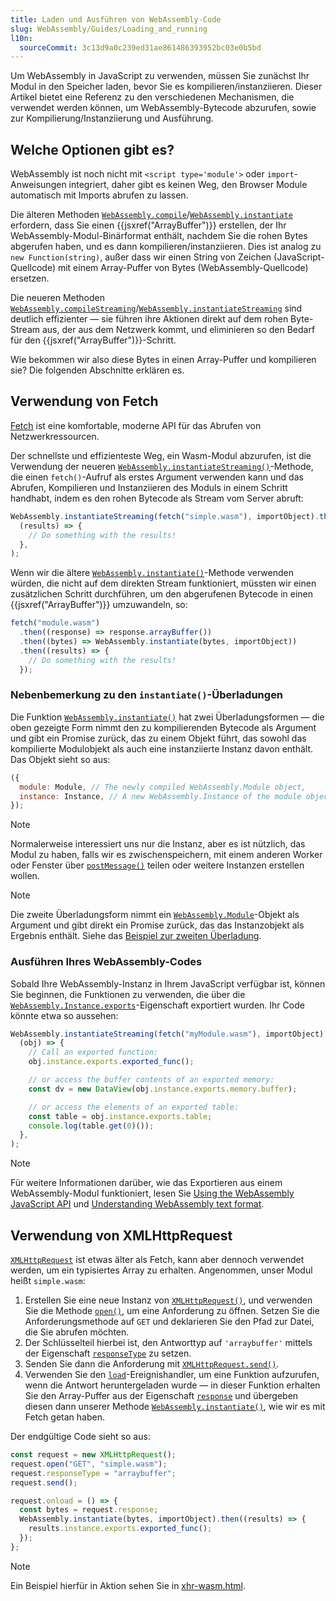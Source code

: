 ```yaml
---
title: Laden und Ausführen von WebAssembly-Code
slug: WebAssembly/Guides/Loading_and_running
l10n:
  sourceCommit: 3c13d9a0c239ed31ae861486393952bc03e0b5bd
---
```


Um WebAssembly in JavaScript zu verwenden, müssen Sie zunächst Ihr Modul in den Speicher laden, bevor Sie es kompilieren/instanziieren. Dieser Artikel bietet eine Referenz zu den verschiedenen Mechanismen, die verwendet werden können, um WebAssembly-Bytecode abzurufen, sowie zur Kompilierung/Instanziierung und Ausführung.

## Welche Optionen gibt es?

WebAssembly ist noch nicht mit `<script type='module'>` oder `import`-Anweisungen integriert, daher gibt es keinen Weg, den Browser Module automatisch mit Imports abrufen zu lassen.

Die älteren Methoden [`WebAssembly.compile`](/de/docs/WebAssembly/Reference/JavaScript_interface/compile_static)/[`WebAssembly.instantiate`](/de/docs/WebAssembly/Reference/JavaScript_interface/instantiate_static) erfordern, dass Sie einen {{jsxref("ArrayBuffer")}} erstellen, der Ihr WebAssembly-Modul-Binärformat enthält, nachdem Sie die rohen Bytes abgerufen haben, und es dann kompilieren/instanziieren. Dies ist analog zu `new Function(string)`, außer dass wir einen String von Zeichen (JavaScript-Quellcode) mit einem Array-Puffer von Bytes (WebAssembly-Quellcode) ersetzen.

Die neueren Methoden [`WebAssembly.compileStreaming`](/de/docs/WebAssembly/Reference/JavaScript_interface/compileStreaming_static)/[`WebAssembly.instantiateStreaming`](/de/docs/WebAssembly/Reference/JavaScript_interface/instantiateStreaming_static) sind deutlich effizienter — sie führen ihre Aktionen direkt auf dem rohen Byte-Stream aus, der aus dem Netzwerk kommt, und eliminieren so den Bedarf für den {{jsxref("ArrayBuffer")}}-Schritt.

Wie bekommen wir also diese Bytes in einen Array-Puffer und kompilieren sie? Die folgenden Abschnitte erklären es.

## Verwendung von Fetch

[Fetch](/de/docs/Web/API/Fetch_API) ist eine komfortable, moderne API für das Abrufen von Netzwerkressourcen.

Der schnellste und effizienteste Weg, ein Wasm-Modul abzurufen, ist die Verwendung der neueren [`WebAssembly.instantiateStreaming()`](/de/docs/WebAssembly/Reference/JavaScript_interface/instantiateStreaming_static)-Methode, die einen `fetch()`-Aufruf als erstes Argument verwenden kann und das Abrufen, Kompilieren und Instanziieren des Moduls in einem Schritt handhabt, indem es den rohen Bytecode als Stream vom Server abruft:

```js
WebAssembly.instantiateStreaming(fetch("simple.wasm"), importObject).then(
  (results) => {
    // Do something with the results!
  },
);
```

Wenn wir die ältere [`WebAssembly.instantiate()`](/de/docs/WebAssembly/Reference/JavaScript_interface/instantiate_static)-Methode verwenden würden, die nicht auf dem direkten Stream funktioniert, müssten wir einen zusätzlichen Schritt durchführen, um den abgerufenen Bytecode in einen {{jsxref("ArrayBuffer")}} umzuwandeln, so:

```js
fetch("module.wasm")
  .then((response) => response.arrayBuffer())
  .then((bytes) => WebAssembly.instantiate(bytes, importObject))
  .then((results) => {
    // Do something with the results!
  });
```

### Nebenbemerkung zu den `instantiate()`-Überladungen

Die Funktion [`WebAssembly.instantiate()`](/de/docs/WebAssembly/Reference/JavaScript_interface/instantiate_static) hat zwei Überladungsformen — die oben gezeigte Form nimmt den zu kompilierenden Bytecode als Argument und gibt ein Promise zurück, das zu einem Objekt führt, das sowohl das kompilierte Modulobjekt als auch eine instanziierte Instanz davon enthält. Das Objekt sieht so aus:

```js
({
  module: Module, // The newly compiled WebAssembly.Module object,
  instance: Instance, // A new WebAssembly.Instance of the module object
});
```

> [!NOTE]
> Normalerweise interessiert uns nur die Instanz, aber es ist nützlich, das Modul zu haben, falls wir es zwischenspeichern, mit einem anderen Worker oder Fenster über [`postMessage()`](/de/docs/Web/API/MessagePort/postMessage) teilen oder weitere Instanzen erstellen wollen.

> [!NOTE]
> Die zweite Überladungsform nimmt ein [`WebAssembly.Module`](/de/docs/WebAssembly/Reference/JavaScript_interface/Module)-Objekt als Argument und gibt direkt ein Promise zurück, das das Instanzobjekt als Ergebnis enthält. Siehe das [Beispiel zur zweiten Überladung](/de/docs/WebAssembly/Reference/JavaScript_interface/instantiate_static#second_overload_example).

### Ausführen Ihres WebAssembly-Codes

Sobald Ihre WebAssembly-Instanz in Ihrem JavaScript verfügbar ist, können Sie beginnen, die Funktionen zu verwenden, die über die [`WebAssembly.Instance.exports`](/de/docs/WebAssembly/Reference/JavaScript_interface/Instance/exports)-Eigenschaft exportiert wurden. Ihr Code könnte etwa so aussehen:

```js
WebAssembly.instantiateStreaming(fetch("myModule.wasm"), importObject).then(
  (obj) => {
    // Call an exported function:
    obj.instance.exports.exported_func();

    // or access the buffer contents of an exported memory:
    const dv = new DataView(obj.instance.exports.memory.buffer);

    // or access the elements of an exported table:
    const table = obj.instance.exports.table;
    console.log(table.get(0)());
  },
);
```

> [!NOTE]
> Für weitere Informationen darüber, wie das Exportieren aus einem WebAssembly-Modul funktioniert, lesen Sie [Using the WebAssembly JavaScript API](/de/docs/WebAssembly/Guides/Using_the_JavaScript_API) und [Understanding WebAssembly text format](/de/docs/WebAssembly/Guides/Understanding_the_text_format).

## Verwendung von XMLHttpRequest

[`XMLHttpRequest`](/de/docs/Web/API/XMLHttpRequest) ist etwas älter als Fetch, kann aber dennoch verwendet werden, um ein typisiertes Array zu erhalten. Angenommen, unser Modul heißt `simple.wasm`:

1. Erstellen Sie eine neue Instanz von [`XMLHttpRequest()`](/de/docs/Web/API/XMLHttpRequest), und verwenden Sie die Methode [`open()`](/de/docs/Web/API/XMLHttpRequest/open), um eine Anforderung zu öffnen. Setzen Sie die Anforderungsmethode auf `GET` und deklarieren Sie den Pfad zur Datei, die Sie abrufen möchten.
2. Der Schlüsselteil hierbei ist, den Antworttyp auf `'arraybuffer'` mittels der Eigenschaft [`responseType`](/de/docs/Web/API/XMLHttpRequest/responseType) zu setzen.
3. Senden Sie dann die Anforderung mit [`XMLHttpRequest.send()`](/de/docs/Web/API/XMLHttpRequest/send).
4. Verwenden Sie den [`load`](/de/docs/Web/API/XMLHttpRequest/load_event)-Ereignishandler, um eine Funktion aufzurufen, wenn die Antwort heruntergeladen wurde — in dieser Funktion erhalten Sie den Array-Puffer aus der Eigenschaft [`response`](/de/docs/Web/API/XMLHttpRequest/response) und übergeben diesen dann unserer Methode [`WebAssembly.instantiate()`](/de/docs/WebAssembly/Reference/JavaScript_interface/instantiate_static), wie wir es mit Fetch getan haben.

Der endgültige Code sieht so aus:

```js
const request = new XMLHttpRequest();
request.open("GET", "simple.wasm");
request.responseType = "arraybuffer";
request.send();

request.onload = () => {
  const bytes = request.response;
  WebAssembly.instantiate(bytes, importObject).then((results) => {
    results.instance.exports.exported_func();
  });
};
```

> [!NOTE]
> Ein Beispiel hierfür in Aktion sehen Sie in [xhr-wasm.html](https://mdn.github.io/webassembly-examples/js-api-examples/xhr-wasm.html).

